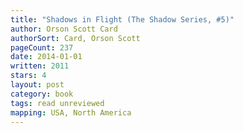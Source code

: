 ```yaml
---
title: "Shadows in Flight (The Shadow Series, #5)"
author: Orson Scott Card
authorSort: Card, Orson Scott
pageCount: 237
date: 2014-01-01
written: 2011
stars: 4
layout: post
category: book
tags: read unreviewed
mapping: USA, North America
---
```

